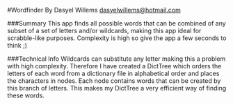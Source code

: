 #Wordfinder
By Dasyel Willems
dasyelwillems@hotmail.com

###Summary
This app finds all possible words that can be combined of any subset of a set of letters and/or wildcards, making this app ideal for scrabble-like purposes. Complexity is high so give the app a few seconds to think ;)


###Technical Info
Wildcards can substitute any letter making this a problem with high complexity. Therefore I have created a DictTree which orders the letters of each word from a dictionary file in alphabetical order and places the characters in nodes. Each node contains words that can be created by this branch of letters. This makes my DictTree a very efficient way of finding these words.
